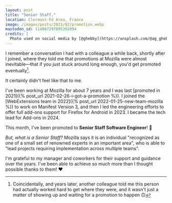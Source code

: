 ```yaml
---
layout: post
title: "Senior Staff."
location: Clermont-Fd Area, France
image: /images/posts/2021/02/promotion.webp
mastodon_id: 114087297895302094
credits: |
  Photo used on social media by [@ghebby](https://unsplash.com/@ag_ghebby).
---
```


I remember a conversation I had with a colleague a while back, shortly after I
joined, where they told me that promotions at Mozilla were almost
inevitable—that if you just stuck around long enough, you'd get promoted
eventually[^1].

It certainly didn't feel like that to me.

I've been working at Mozilla for about 7 years and I was last [promoted in
2021]({% post_url 2021-02-26-i-got-a-promotion %}). I joined the [WebExtensions
team in 2022]({% post_url 2022-01-25-new-team-mozilla %}) to work on Manifest
Version 3, and then I led the engineering efforts to offer full add-ons support
for Firefox for Android in 2023. I became the tech lead for Add-ons in 2024.

This month, I've been promoted to **Senior Staff Software Engineer**! 🥳

_But, what is a Senior Staff?_ Mozilla says it is an individual "recognized as
one of a small set of renowned experts in an important area", who is able to
"lead projects requiring implementation across multiple teams".

I'm grateful to my manager and coworkers for their support and guidance over the
years. I've been able to achieve so much more than I thought possible thanks to
them! ❤️

[^1]: Coincidentally, and years later, another colleague told me this person had
    actually worked hard to get where they were, and it wasn't just a matter of
    showing up and waiting for a promotion to happen 🙃
